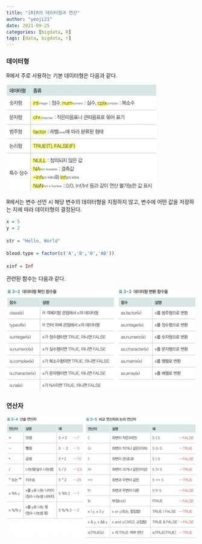 ```yaml
---
title: "[R]R의 데이터형과 연산"
author: "yeoji21"
date: 2021-09-25
categories: [bigdata, R]
tags: [data, bigdata, r]
---
```


### **데이터형**

R에서 주로 사용하는 기본 데이터형은 다음과 같다. 

<img src="assets/../../assets/img/r-data/1.png" width=400>

R에서는 변수 선언 시 해당 변수의 데이터형을 지정하지 않고, 변수에 어떤 값을 저장하는 지에 따라 데이터형이 결정된다.

```r
x = 5
y = 2

str = "Hello, World"

blood.type = factor(c('A','B','O','AB'))

xinf = Inf
```

관련된 함수는 다음과 같다. 

<img src="assets/../../assets/img/r-data/2.png" width=600>

### **연산자**

<img src="assets/../../assets/img/r-data/3.png" width=700>

